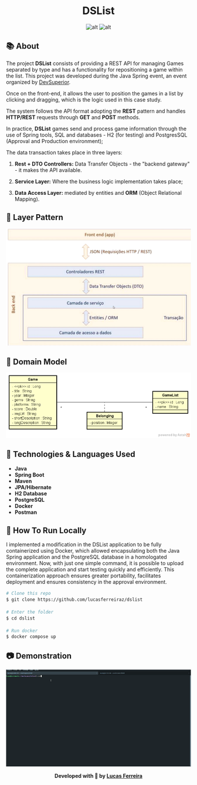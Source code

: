 <h1 align="center"><b> DSList</b></h1>

<div align="center">

![alt](https://img.shields.io/badge/java-v17-red?style=flat&logo=coffeescript)
![alt](https://img.shields.io/badge/spring-v3.0.6-green?style=flat&logo=spring)

</div>

## 📚 About

The project **DSList** consists of providing a REST API for managing Games separated by type and has a functionality for repositioning a game within the list.
This project was developed during the Java Spring event, an event organized by [DevSuperior](https://github.com/devsuperior).

Once on the front-end, it allows the user to position the games in a list by clicking and dragging, which is the logic used in this case study.

The system follows the API format adopting the **REST** pattern and handles **HTTP/REST** requests through **GET** and **POST** methods.

In practice, **DSList** games send and process game information through the use of Spring tools, SQL and databases - H2 (for testing) and PostgresSQL (Approval and Production environment);

The data transaction takes place in three layers:

1) **Rest + DTO Controllers:** Data Transfer Objects - the "backend gateway" - it makes the API available.

2) **Service Layer:** Where the business logic implementation takes place;

3) **Data Access Layer:** mediated by entities and **ORM** (Object Relational Mapping).

## 📙 Layer Pattern

![image](media/layers.png)

## 📘 Domain Model

![image](media/diagram.png)

## 📝 Technologies & Languages Used

- **Java**
- **Spring Boot**
- **Maven**
- **JPA/Hibernate**
- **H2 Database**
- **PostgreSQL**
- **Docker**
- **Postman**

## 🐳 How To Run Locally

I implemented a modification in the DSList application to be fully containerized using Docker, which allowed encapsulating both the Java Spring application and the PostgreSQL database in a homologated environment. Now, with just one simple command, it is possible to upload the complete application and start testing quickly and efficiently. This containerization approach ensures greater portability, facilitates deployment and ensures consistency in the approval environment.

```bash
# Clone this repo
$ git clone https://github.com/lucasferreiraz/dslist

# Enter the folder
$ cd dslist

# Run docker
$ docker compose up
```
## 📷 Demonstration

![gif](/media/demo.gif)

<p align="center" style="font-weight:bolder">
    Developed with 💛 by <a href="https://github.com/lucasferreiraz">Lucas Ferreira</a>
</p>